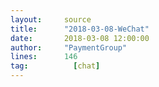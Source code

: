 ```yaml
---
layout:     source 
title:      "2018-03-08-WeChat"
date:       2018-03-08 12:00:00
author:     "PaymentGroup"
lines:      146 
tag:		  [chat]
---
```

